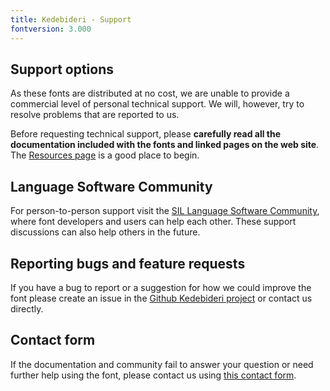 ```yaml
---
title: Kedebideri - Support
fontversion: 3.000
---
```


## Support options

As these fonts are distributed at no cost, we are unable to provide a commercial level of personal technical support. We will, however, try to resolve problems that are reported to us.

Before requesting technical support, please **carefully read all the documentation included with the fonts and linked pages on the web site**. The [Resources page](resources.md) is a good place to begin.

## Language Software Community

For person-to-person support visit the [SIL Language Software Community](https://community.software.sil.org/c/silfonts), where font developers and users can help each other. These support discussions can also help others in the future.

## Reporting bugs and feature requests

If you have a bug to report or a suggestion for how we could improve the font please create an issue in the [Github Kedebideri project](https://github.com/silnrsi/font-kedebideri/issues) or contact us directly.

## Contact form

If the documentation and community fail to answer your question or need further help using the font, please contact us using [this contact form](https://software.sil.org/kedebideri/about/contact/).

